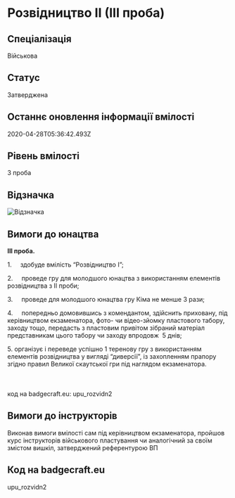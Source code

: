 # Розвідництво ІІ (ІІІ проба)

## Спеціалізація

Військова

## Статус

Затверджена

## Останнє оновлення інформації вмілості

2020-04-28T05:36:42.493Z

## Рівень вмілості

3 проба

## Відзначка

![Відзначка](../images/Rozvidnytstvo_II/_____________2.jpg)

## Вимоги до юнацтва

<p><b>ІІІ проба.</b></p><p>1.&nbsp;&nbsp;&nbsp;&nbsp; здобуде вмілість “Розвідництво І”;</p><p>2.&nbsp;&nbsp;&nbsp;&nbsp; проведе гру для молодшого юнацтва з використанням елементів розвідництва з ІІ проби;</p><p>3.&nbsp;&nbsp;&nbsp;&nbsp; проведе для молодшого юнацтва гру Кіма не менше 3 рази;</p><p>4.&nbsp;&nbsp;&nbsp;&nbsp; попередньо домовившись з комендантом, здійснить приховану, під керівництвом екзаменатора, фото- чи відео-зйомку пластового табору, заходу тощо, передасть з пластовим привітом зібраний матеріал представникам цього табору чи заходу впродовж&nbsp; 5 днів;</p><div>5. організує і переведе успішно 1 теренову гру з використанням елементів розвідництва у вигляді “диверсії”, із захопленням прапору згідно правил Великої скаутської гри під наглядом екзаменатора.<br><br><br><br>код на badgecraft.eu: upu_rozvidn2<br></div>

## Вимоги до інструкторів

Виконав вимоги вмілості сам під керівництвом екзаменатора, пройшов курс інструкторів військового пластування чи аналогічний за своїм змістом вишкіл, затверджений референтурою ВП

## Код на badgecraft.eu

upu_rozvidn2